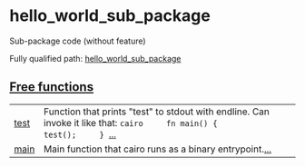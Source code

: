# hello_world_sub_package

Sub-package code (without feature)

Fully qualified path: [hello_world_sub_package](./hello_world_sub_package.md)


## [Free functions](./hello_world_sub_package-free_functions.md)

| | |
|:---|:---|
| [test](./hello_world_sub_package-test.md) | Function that prints "test" to stdout with endline. Can invoke it like that:  ```cairo     fn main() {         test();     } ```[...](./hello_world_sub_package-test.md) |
| [main](./hello_world_sub_package-main.md) | Main function that cairo runs as a binary entrypoint.[...](./hello_world_sub_package-main.md) |
